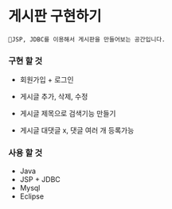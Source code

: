 # 게시판 구현하기 

    🌱JSP, JDBC를 이용해서 게시판을 만들어보는 공간입니다.

### 구현 할 것

* 회원가입 + 로그인

* 게시글 추가, 삭제, 수정 

* 게시글 제목으로 검색기능 만들기

* 게시글 대댓글 x, 댓글 여러 개 등록가능


### 사용 할 것

* Java
* JSP + JDBC
* Mysql
* Eclipse 